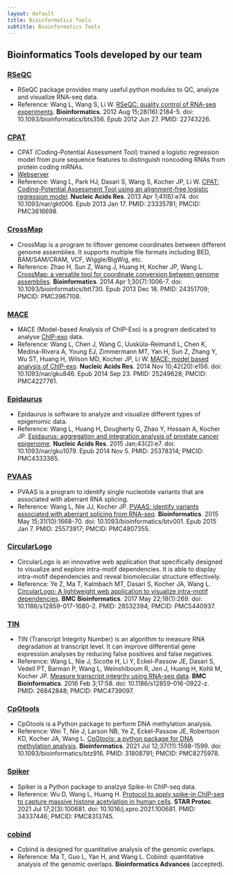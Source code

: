 ```yaml
---
layout: default
title: Bioinformatics Tools
subtitle: Bioinformatics Tools
---
```


## Bioinformatics Tools developed by our team

### [RSeQC](http://rseqc.sourceforge.net)

- RSeQC package provides many useful python modules to QC, analyze and visualize RNA-seq data.
- Reference: Wang L, Wang S, Li W. [RSeQC: quality control of RNA-seq experiments](https://pubmed.ncbi.nlm.nih.gov/22743226/). **Bioinformatics**. 2012 Aug 15;28(16):2184-5. doi: 10.1093/bioinformatics/bts356. Epub 2012 Jun 27. PMID: 22743226.

### [CPAT](http://rna-cpat.sourceforge.net/)

- CPAT (Coding-Potential Assessment Tool) trained a logistic regression model from pure sequence features to distinguish noncoding RNAs from protein coding mRNAs.
- [Webserver](http://lilab.research.bcm.edu/cpat)   
- Reference: Wang L, Park HJ, Dasari S, Wang S, Kocher JP, Li W. [CPAT: Coding-Potential Assessment Tool using an alignment-free logistic regression model](https://pubmed.ncbi.nlm.nih.gov/23335781/). **Nucleic Acids Res**. 2013 Apr 1;41(6):e74. doi: 10.1093/nar/gkt006. Epub 2013 Jan 17. PMID: 23335781; PMCID: PMC3616698.

### [CrossMap](http://crossmap.sourceforge.net)

- CrossMap is a program to liftover genome coordinates between different genome assemblies. It supports multiple file formats including BED, BAM/SAM/CRAM, VCF, Wiggle/BigWig, etc. 
- Reference: Zhao H, Sun Z, Wang J, Huang H, Kocher JP, Wang L. [CrossMap: a versatile tool for coordinate conversion between genome assemblies](https://pubmed.ncbi.nlm.nih.gov/24351709/). **Bioinformatics**. 2014 Apr 1;30(7):1006-7. doi: 10.1093/bioinformatics/btt730. Epub 2013 Dec 18. PMID: 24351709; PMCID: PMC3967108.

### [MACE](http://chipexo.sourceforge.net/)

- MACE (Model-based Analysis of ChIP-Exo) is a program dedicated to analyse [ChIP-exo](https://en.wikipedia.org/wiki/ChIP-exo) data. 
- Reference: Wang L, Chen J, Wang C, Uusküla-Reimand L, Chen K, Medina-Rivera A, Young EJ, Zimmermann MT, Yan H, Sun Z, Zhang Y, Wu ST, Huang H, Wilson MD, Kocher JP, Li W. [MACE: model based analysis of ChIP-exo](https://pubmed.ncbi.nlm.nih.gov/25249628/). **Nucleic Acids Res**. 2014 Nov 10;42(20):e156. doi: 10.1093/nar/gku846. Epub 2014 Sep 23. PMID: 25249628; PMCID: PMC4227761.


### [Epidaurus](http://epidaurus.sourceforge.net/)

- Epidaurus is software to analyze and visualize different types of epigenomic data. 
- Reference: Wang L, Huang H, Dougherty G, Zhao Y, Hossain A, Kocher JP. [Epidaurus: aggregation and integration analysis of prostate cancer epigenome](https://pubmed.ncbi.nlm.nih.gov/25378314/). **Nucleic Acids Res**. 2015 Jan;43(2):e7. doi: 10.1093/nar/gku1079. Epub 2014 Nov 5. PMID: 25378314; PMCID: PMC4333365.


### [PVAAS](http://pvaas.sourceforge.net/)

- PVAAS is a program to identify single nucleotide variants that are associated with aberrant RNA splicing. 
- Reference: Wang L, Nie JJ, Kocher JP. [PVAAS: identify variants associated with aberrant splicing from RNA-seq](https://pubmed.ncbi.nlm.nih.gov/25573917/). **Bioinformatics**. 2015 May 15;31(10):1668-70. doi: 10.1093/bioinformatics/btv001. Epub 2015 Jan 7. PMID: 25573917; PMCID: PMC4807355.

### [CircularLogo](https://sourceforge.net/projects/circularlogo)

- CircularLogo is an innovative web application that specifically designed to visualize and explore intra-motif dependencies. It is able to display intra-motif dependencies and reveal biomolecular structure effectively. 
- Reference: Ye Z, Ma T, Kalmbach MT, Dasari S, Kocher JA, Wang L. [CircularLogo: A lightweight web application to visualize intra-motif dependencies](https://pubmed.ncbi.nlm.nih.gov/28532394/). **BMC Bioinformatics**. 2017 May 22;18(1):269. doi: 10.1186/s12859-017-1680-2. PMID: 28532394; PMCID: PMC5440937.

### [TIN](http://rseqc.sourceforge.net)
- TIN (Transcript Integrity Number) is an algorithm to measure RNA degradation at transcript level. It can improve differential gene expression analyses by reducing false positives and false negatives.
- Reference: Wang L, Nie J, Sicotte H, Li Y, Eckel-Passow JE, Dasari S, Vedell PT, Barman P, Wang L, Weinshiboum R, Jen J, Huang H, Kohli M, Kocher JP. [Measure transcript integrity using RNA-seq data](https://pubmed.ncbi.nlm.nih.gov/26842848/). **BMC Bioinformatics**. 2016 Feb 3;17:58. doi: 10.1186/s12859-016-0922-z. PMID: 26842848; PMCID: PMC4739097.

### [CpGtools](https://cpgtools.readthedocs.io/en/latest/)

- CpGtools is a Python package to perform DNA methylation analysis.
- Reference: Wei T, Nie J, Larson NB, Ye Z, Eckel-Passow JE, Robertson KD, Kocher JA, Wang L. [CpGtools: a python package for DNA methylation analysis](https://pubmed.ncbi.nlm.nih.gov/31808791/). **Bioinformatics**. 2021 Jul 12;37(11):1598-1599. doi: 10.1093/bioinformatics/btz916. PMID: 31808791; PMCID: PMC8275978.

### [Spiker](https://spiker.readthedocs.io/en/latest/)
- Spiker is a Python package to analzye Spike-In ChIP-seq data.
- Reference: Wu D, Wang L, Huang H. [Protocol to apply spike-in ChIP-seq to capture massive histone acetylation in human cells](https://pubmed.ncbi.nlm.nih.gov/34337446/). **STAR Protoc**. 2021 Jul 17;2(3):100681. doi: 10.1016/j.xpro.2021.100681. PMID: 34337446; PMCID: PMC8313745.

### [cobind](https://cobind.readthedocs.io/en/latest/)
- Cobind is designed for quantitative analysis of the genomic overlaps.
- Reference: Ma T, Guo L, Yan H, and Wang L. Cobind: quantitative analysis of the genomic overlaps. **Bioinformatics Advances** (accepted).

